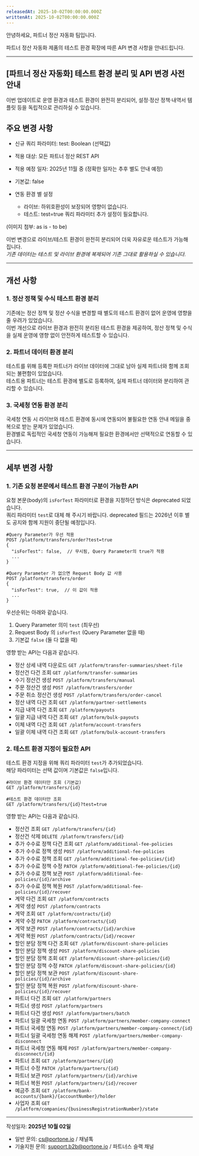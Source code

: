 ```yaml
---
releasedAt: 2025-10-02T00:00:00.000Z
writtenAt: 2025-10-02T00:00:00.000Z
---
```


안녕하세요, 파트너 정산 자동화 팀입니다.

파트너 정산 자동화 제품의 테스트 환경 확장에 따른 API 변경 사항을 안내드립니다.

---

## \[파트너 정산 자동화] 테스트 환경 분리 및 API 변경 사전 안내

이번 업데이트로 운영 환경과 테스트 환경이 완전히 분리되어, 설정·정산 정책·내역서 템플릿 등을 독립적으로 관리하실 수 있습니다.

## 주요 변경 사항

- 신규 쿼리 파라미터: test: Boolean (선택값)

- 적용 대상: 모든 파트너 정산 REST API

- 적용 예정 일자: 2025년 11월 중 (정확한 일자는 추후 별도 안내 예정)

- 기본값: false

- 연동 환경 별 설정
  - 라이브: 하위호환성이 보장되어 영향이 없습니다.
  - 테스트: test=true 쿼리 파라미터 추가 설정이 필요합니다.

(이미지 첨부: as is - to be)

이번 변경으로 라이브/테스트 환경이 완전히 분리되어 더욱 자유로운 테스트가 가능해집니다.\
_기존 데이터는 테스트 및 라이브 환경에 복제되어 기존 그대로 활용하실 수 있습니다._

---

## 개선 사항

### 1. 정산 정책 및 수식 테스트 환경 분리

기존에는 정산 정책 및 정산 수식을 변경할 때 별도의 테스트 환경이 없어 운영에 영향을 줄 우려가 있었습니다.\
이번 개선으로 라이브 환경과 완전히 분리된 테스트 환경을 제공하여, 정산 정책 및 수식을 실제 운영에 영향 없이 안전하게 테스트할 수 있습니다.

### 2. 파트너 데이터 환경 분리

테스트를 위해 등록한 파트너가 라이브 데이터에 그대로 남아 실제 파트너와 함께 조회되는 불편함이 있었습니다.\
테스트용 파트너는 테스트 환경에 별도로 등록하여, 실제 파트너 데이터와 분리하여 관리할 수 있습니다.

### 3. 국세청 연동 환경 분리

국세청 연동 시 라이브와 테스트 환경에 동시에 연동되어 불필요한 연동 안내 메일을 중복으로 받는 문제가 있었습니다.\
환경별로 독립적인 국세청 연동이 가능해져 필요한 환경에서만 선택적으로 연동할 수 있습니다.

---

## 세부 변경 사항

### 1. 기존 요청 본문에서 테스트 환경 구분이 가능한 API

요청 본문(body)의 `isForTest` 파라미터로 환경을 지정하던 방식은 deprecated 되었습니다.\
쿼리 파라미터 `test`로 대체 해 주시기 바랍니다. deprecated 필드는 2026년 이후 별도 공지와 함께 지원이 중단될 예정입니다.

```http
#Query Parameter가 우선 적용
POST /platform/transfers/order?test=true
{
  "isForTest": false,  // 무시됨, Query Parameter의 true가 적용
  ...
}

#Query Parameter 가 없으면 Request Body 값 사용
POST /platform/transfers/order
{
  "isForTest": true,  // 이 값이 적용
  ...
}
```

우선순위는 아래와 같습니다.

1. Query Parameter 의미 `test` (최우선)
2. Request Body 의 `isForTest` (Query Parameter 없을 때)
3. 기본값 `false` (둘 다 없을 때)

영향 받는 API는 다음과 같습니다.

- 정산 상세 내역 다운로드 `GET /platform/transfer-summaries/sheet-file`
- 정산건 다건 조회 `GET /platform/transfer-summaries`
- 수기 정산건 생성 `POST /platform/transfers/manual`
- 주문 정산건 생성 `POST /platform/transfers/order`
- 주문 취소 정산건 생성 `POST /platform/transfers/order-cancel`
- 정산 내역 다건 조회 `GET /platform/partner-settlements`
- 지급 내역 다건 조회 `GET /platform/payouts`
- 일괄 지급 내역 다건 조회 `GET /platform/bulk-payouts`
- 이체 내역 다건 조회 `GET /platform/account-transfers`
- 일괄 이체 내역 다건 조회 `GET /platform/bulk-account-transfers`

### 2. 테스트 환경 지정이 필요한 API

테스트 환경 지정을 위해 쿼리 파라미터 `test`가 추가되었습니다.\
해당 파라미터는 선택 값이며 기본값은 `false`입니다.

```http
#라이브 환경 데이터만 조회 (기본값)
GET /platform/transfers/{id}

#테스트 환경 데이터만 조회
GET /platform/transfers/{id}?test=true
```

영향 받는 API는 다음과 같습니다.

- 정산건 조회 `GET /platform/transfers/{id}`
- 정산건 삭제 `DELETE /platform/transfers/{id}`
- 추가 수수료 정책 다건 조회 `GET /platform/additional-fee-policies`
- 추가 수수료 정책 생성 `POST /platform/additional-fee-policies`
- 추가 수수료 정책 조회 `GET /platform/additional-fee-policies/{id}`
- 추가 수수료 정책 수정 `PATCH /platform/additional-fee-policies/{id}`
- 추가 수수료 정책 보관 `POST /platform/additional-fee-policies/{id}/archive`
- 추가 수수료 정책 복원 `POST /platform/additional-fee-policies/{id}/recover`
- 계약 다건 조회 `GET /platform/contracts`
- 계약 생성 `POST /platform/contracts`
- 계약 조회 `GET /platform/contracts/{id}`
- 계약 수정 `PATCH /platform/contracts/{id}`
- 계약 보관 `POST /platform/contracts/{id}/archive`
- 계약 복원 `POST /platform/contracts/{id}/recover`
- 할인 분담 정책 다건 조회 `GET /platform/discount-share-policies`
- 할인 분담 정책 생성 `POST /platform/discount-share-policies`
- 할인 분담 정책 조회 `GET /platform/discount-share-policies/{id}`
- 할인 분담 정책 수정 `PATCH /platform/discount-share-policies/{id}`
- 할인 분담 정책 보관 `POST /platform/discount-share-policies/{id}/archive`
- 할인 분담 정책 복원 `POST /platform/discount-share-policies/{id}/recover`
- 파트너 다건 조회 `GET /platform/partners`
- 파트너 생성 `POST /platform/partners`
- 파트너 다건 생성 `POST /platform/partners/batch`
- 파트너 일괄 국세청 연동 `POST /platform/partners/member-company-connect`
- 파트너 국세청 연동 `POST /platform/partners/member-company-connect/{id}`
- 파트너 일괄 국세청 연동 해제 `POST /platform/partners/member-company-disconnect`
- 파트너 국세청 연동 해제 `POST /platform/partners/member-company-disconnect/{id}`
- 파트너 조회 `GET /platform/partners/{id}`
- 파트너 수정 `PATCH /platform/partners/{id}`
- 파트너 보관 `POST /platform/partners/{id}/archive`
- 파트너 복원 `POST /platform/partners/{id}/recover`
- 예금주 조회 `GET /platform/bank-accounts/{bank}/{accountNumber}/holder`
- 사업자 조회 `GET /platform/companies/{businessRegistrationNumber}/state`

---

작성일자: **2025년 10월 02일**

- 일반 문의: <cs@portone.io> / 채널톡
- 기술지원 문의: <support.b2b@portone.io> / 파트너스 슬랙 채널
